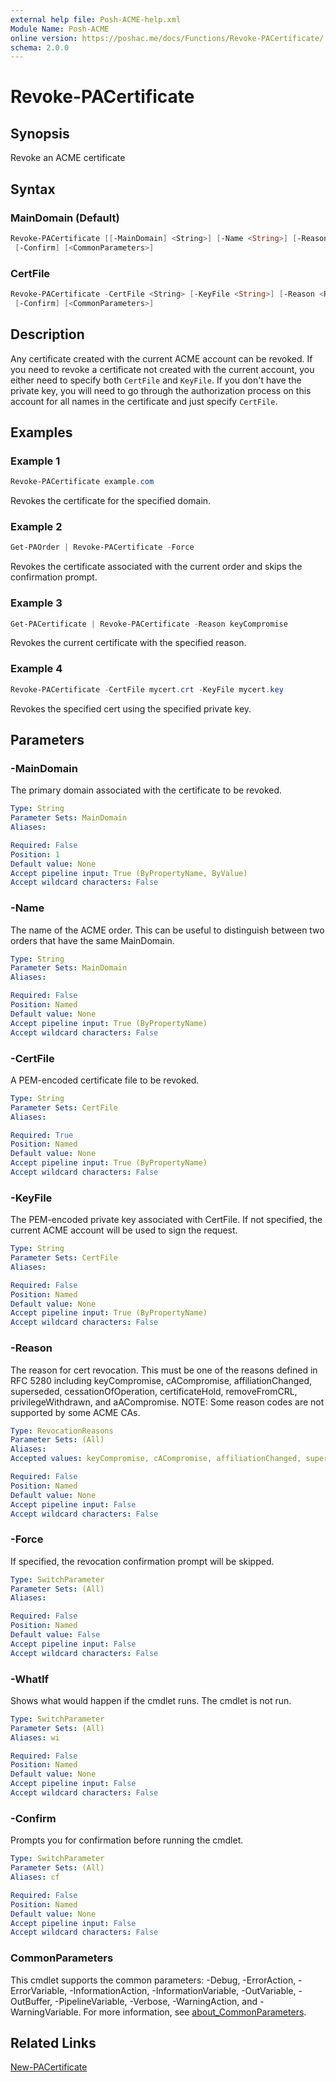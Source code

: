 ```yaml
---
external help file: Posh-ACME-help.xml
Module Name: Posh-ACME
online version: https://poshac.me/docs/Functions/Revoke-PACertificate/
schema: 2.0.0
---
```


# Revoke-PACertificate

## Synopsis

Revoke an ACME certificate

## Syntax

### MainDomain (Default)

```powershell
Revoke-PACertificate [[-MainDomain] <String>] [-Name <String>] [-Reason <RevocationReasons>] [-Force] [-WhatIf]
 [-Confirm] [<CommonParameters>]
```

### CertFile

```powershell
Revoke-PACertificate -CertFile <String> [-KeyFile <String>] [-Reason <RevocationReasons>] [-Force] [-WhatIf]
 [-Confirm] [<CommonParameters>]
```

## Description

Any certificate created with the current ACME account can be revoked. If you need to revoke a certificate not created with the current account, you either need to specify both `CertFile` and `KeyFile`. If you don't have the private key, you will need to go through the authorization process on this account for all names in the certificate and just specify `CertFile`.

## Examples

### Example 1

```powershell
Revoke-PACertificate example.com
```

Revokes the certificate for the specified domain.

### Example 2

```powershell
Get-PAOrder | Revoke-PACertificate -Force
```

Revokes the certificate associated with the current order and skips the confirmation prompt.

### Example 3

```powershell
Get-PACertificate | Revoke-PACertificate -Reason keyCompromise
```

Revokes the current certificate with the specified reason.

### Example 4

```powershell
Revoke-PACertificate -CertFile mycert.crt -KeyFile mycert.key
```

Revokes the specified cert using the specified private key.

## Parameters

### -MainDomain
The primary domain associated with the certificate to be revoked.

```yaml
Type: String
Parameter Sets: MainDomain
Aliases:

Required: False
Position: 1
Default value: None
Accept pipeline input: True (ByPropertyName, ByValue)
Accept wildcard characters: False
```

### -Name
The name of the ACME order.
This can be useful to distinguish between two orders that have the same MainDomain.

```yaml
Type: String
Parameter Sets: MainDomain
Aliases:

Required: False
Position: Named
Default value: None
Accept pipeline input: True (ByPropertyName)
Accept wildcard characters: False
```

### -CertFile
A PEM-encoded certificate file to be revoked.

```yaml
Type: String
Parameter Sets: CertFile
Aliases:

Required: True
Position: Named
Default value: None
Accept pipeline input: True (ByPropertyName)
Accept wildcard characters: False
```

### -KeyFile
The PEM-encoded private key associated with CertFile.
If not specified, the current ACME account will be used to sign the request.

```yaml
Type: String
Parameter Sets: CertFile
Aliases:

Required: False
Position: Named
Default value: None
Accept pipeline input: True (ByPropertyName)
Accept wildcard characters: False
```

### -Reason
The reason for cert revocation.
This must be one of the reasons defined in RFC 5280 including keyCompromise, cACompromise, affiliationChanged, superseded, cessationOfOperation, certificateHold, removeFromCRL, privilegeWithdrawn, and aACompromise.
NOTE: Some reason codes are not supported by some ACME CAs.

```yaml
Type: RevocationReasons
Parameter Sets: (All)
Aliases:
Accepted values: keyCompromise, cACompromise, affiliationChanged, superseded, cessationOfOperation, certificateHold, removeFromCRL, privilegeWithdrawn, aACompromise

Required: False
Position: Named
Default value: None
Accept pipeline input: False
Accept wildcard characters: False
```

### -Force
If specified, the revocation confirmation prompt will be skipped.

```yaml
Type: SwitchParameter
Parameter Sets: (All)
Aliases:

Required: False
Position: Named
Default value: False
Accept pipeline input: False
Accept wildcard characters: False
```

### -WhatIf
Shows what would happen if the cmdlet runs.
The cmdlet is not run.

```yaml
Type: SwitchParameter
Parameter Sets: (All)
Aliases: wi

Required: False
Position: Named
Default value: None
Accept pipeline input: False
Accept wildcard characters: False
```

### -Confirm
Prompts you for confirmation before running the cmdlet.

```yaml
Type: SwitchParameter
Parameter Sets: (All)
Aliases: cf

Required: False
Position: Named
Default value: None
Accept pipeline input: False
Accept wildcard characters: False
```

### CommonParameters

This cmdlet supports the common parameters: -Debug, -ErrorAction, -ErrorVariable, -InformationAction, -InformationVariable, -OutVariable, -OutBuffer, -PipelineVariable, -Verbose, -WarningAction, and -WarningVariable. For more information, see [about_CommonParameters](http://go.microsoft.com/fwlink/?LinkID=113216).

## Related Links

[New-PACertificate](New-PACertificate.md)
